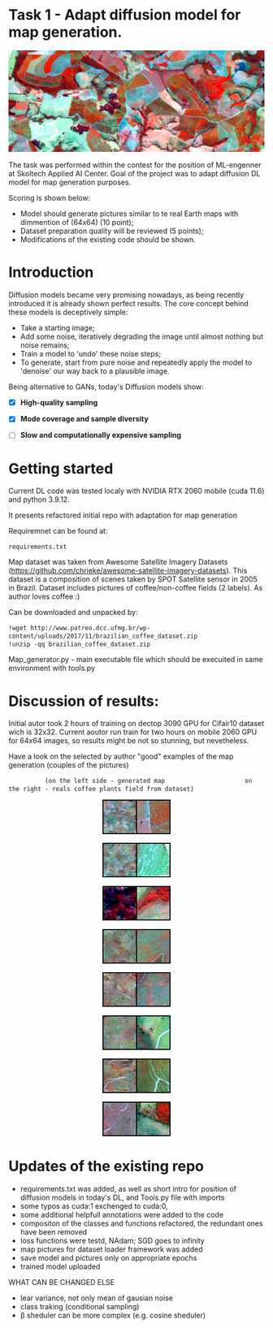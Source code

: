 # Task 1 - Adapt diffusion model for map generation.

<!-- #region -->
<p align="center">
<img  src="contents/image_coffee-1024x407.jpg">
</p>

The task was performed within the contest for the position of ML-engenner at Skoltech Applied AI Center.
Goal of the project was to adapt diffusion DL model  for map generation purposes. 

Scoring is shown below:
- Model should generate pictures similar to te real Earth maps with dimmention of (64x64) (10 point);
- Dataset preparation quality will be reviewed (5 points);
- Modifications of the existing code should be shown.

# Introduction

Diffusion models became very promising nowadays, as being recently introduced it is already shown perfect results. 
The core concept behind these models is deceptively simple:

- Take a starting image;
- Add some noise, iteratively degrading the image until almost nothing but noise remains;
- Train a model to 'undo' these noise steps;
- To generate, start from pure noise and repeatedly apply the model to 'denoise' our way back to a plausible image.

Being alternative to GANs, today's Diffusion models show: 

- [x] **High-quality sampling**

- [x] **Mode coverage and sample diversity**

- [ ] **Slow and computationally expensive sampling**

# Getting started
Current DL code was tested localy with NVIDIA RTX 2060 mobile (cuda 11.6) and python 3.9.12. 

It presents refactored initial repo with adaptation for map generation

Requiremnet can be found at:

```
requirements.txt
```

Map dataset was taken from Awesome Satellite Imagery Datasets (https://github.com/chrieke/awesome-satellite-imagery-datasets).
This dataset is a composition of scenes taken by SPOT Satellite sensor in 2005 in Brazil. Dataset includes pictures of coffee/non-coffee fields (2 labels).
As author loves coffee :)

Can be downloaded and unpacked by:
```
!wget http://www.patreo.dcc.ufmg.br/wp-content/uploads/2017/11/brazilian_coffee_dataset.zip
!unzip -qq brazilian_coffee_dataset.zip
```

Map_generator.py - main executable file which should be execuited in same environment with tools.py

# Discussion of results:

Initial autor took 2 hours of training on dectop 3090 GPU for Cifair10 dataset wich is 32x32. 
Current aoutor run train for two hours on mobile 2060 GPU for 64x64 images, so results might be not so stunning, but nevetheless.

Have a look on the selected by author "good" examples of the map generation (couples of the pictures)

              (on the left side - generated map                      on the right - reals coffee plants field from dataset)



<p align="center">
<img  src="contents/17.png">
</p>
<p align="center">
<img  src="contents/20.png">
</p>
<p align="center">
<img  src="contents/70.png">
</p>
<p align="center">
<img  src="contents/86.png">
</p>
<p align="center">
<img  src="contents/176.png">
</p>
<p align="center">
<img  src="contents/186.png">
</p>
<p align="center">
<img  src="contents/274.png">
</p>
<p align="center">
<img  src="contents/280.png">
</p>

# Updates of the existing repo

- requirements.txt was added, as well as short intro for position of diffusion models in today's DL, and Tools.py file with imports
- some typos as cuda:1 exchenged to cuda:0, 
- some additional helpfull annotations were added to the code
- compositon of the classes and functions refactored, the redundant ones have been removed
- loss functions were testd, NAdam; SGD goes to infinity
- map pictures for dataset loader framework was added
- save model and pictures only on appropriate epochs
- trained model uploaded

WHAT CAN BE CHANGED ELSE

- lear variance, not only mean of gausian noise
- class traking (conditional sampling)
- β sheduler can be more complex (e.g. cosine sheduler)
